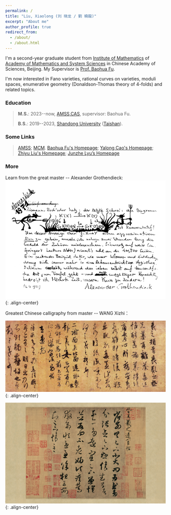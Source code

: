 ```yaml
---
permalink: /
title: "Liu, Xiaolong (刘 晓龙 / 劉 曉龍)"
excerpt: "About me"
author_profile: true
redirect_from: 
  - /about/
  - /about.html
---
```

I'm a second-year graduate student from [Institute of Mathematics](http://www.math.ac.cn/) of [Academy of Mathematics and System Sciences]((http://english.amss.cas.cn/)) in Chinese Academy of Sciences, Beijing. My Supervisor is [Prof. Baohua Fu](http://www.math.ac.cn/people/fbh/). 

I'm now interested in Fano varieties, rational curves on varieties, moduli spaces, enumerative geometry (Donaldson-Thomas theory of 4-folds) and related topics.

### Education

> **M.S.**: 2023--now, [AMSS,CAS](http://english.amss.cas.cn/), supervisor: Baohua Fu.
>
> **B.S.**: 2019--2023, [Shandong University](https://www.sdu.edu.cn) ([Taishan](https://www.tsxt.sdu.edu.cn)).


### Some Links
> [AMSS](http://english.amss.cas.cn/); [MCM](http://www.mcm.ac.cn/).
 [Baohua Fu's Homepage](http://www.math.ac.cn/people/fbh/); [Yalong Cao's Homepage](https://sites.google.com/site/yalongcaoshomepage/home); [Zhiyu Liu's Homepage](https://sites.google.com/view/zhiyuliu); [Junzhe Lyu’s Homepage](https://taiataiat.github.io/)

### More
Learn from the great master -- Alexander Grothendieck:
![placeholder](/images/grr.png){: .align-center}

Greatest Chinese calligraphy from master -- WANG Xizhi：

![placeholder](/images/sangluan.jpg){: .align-center}

![placeholder](/images/yuanhuan.jpg){: .align-center}

